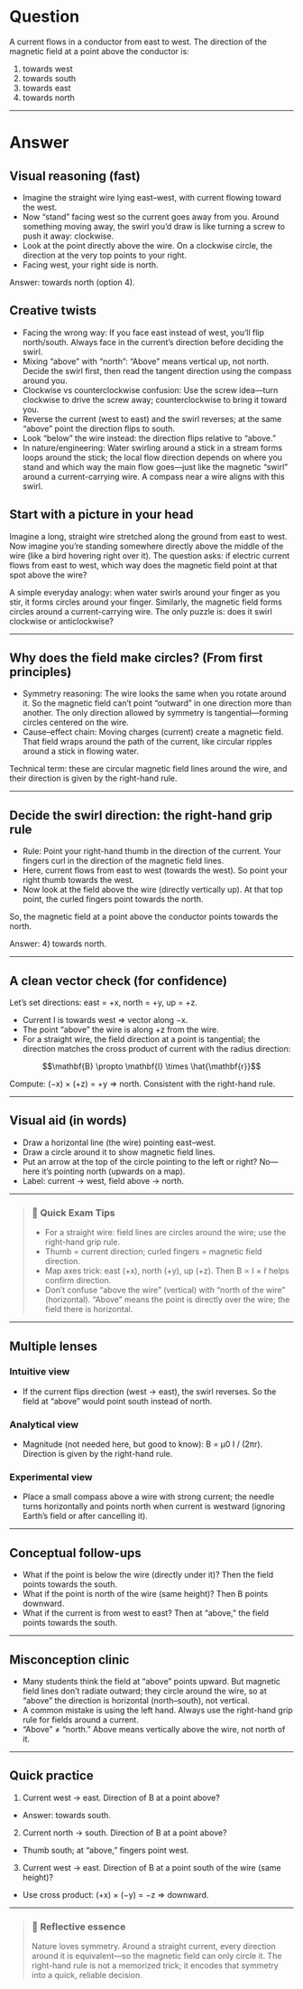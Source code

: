 # Question
A current flows in a conductor from east to west. The direction of the magnetic field at a point above the conductor is:  
1) towards west  
2) towards south  
3) towards east  
4) towards north

---
# Answer
## Visual reasoning (fast)
- Imagine the straight wire lying east–west, with current flowing toward the west.
- Now “stand” facing west so the current goes away from you. Around something moving away, the swirl you’d draw is like turning a screw to push it away: clockwise.
- Look at the point directly above the wire. On a clockwise circle, the direction at the very top points to your right.
- Facing west, your right side is north.

Answer: towards north (option 4).

## Creative twists
- Facing the wrong way: If you face east instead of west, you’ll flip north/south. Always face in the current’s direction before deciding the swirl.
- Mixing “above” with “north”: “Above” means vertical up, not north. Decide the swirl first, then read the tangent direction using the compass around you.
- Clockwise vs counterclockwise confusion: Use the screw idea—turn clockwise to drive the screw away; counterclockwise to bring it toward you.
- Reverse the current (west to east) and the swirl reverses; at the same “above” point the direction flips to south.
- Look “below” the wire instead: the direction flips relative to “above.”
- In nature/engineering: Water swirling around a stick in a stream forms loops around the stick; the local flow direction depends on where you stand and which way the main flow goes—just like the magnetic “swirl” around a current-carrying wire. A compass near a wire aligns with this swirl.

## Start with a picture in your head
Imagine a long, straight wire stretched along the ground from east to west. Now imagine you’re standing somewhere directly above the middle of the wire (like a bird hovering right over it). The question asks: if electric current flows from east to west, which way does the magnetic field point at that spot above the wire?

A simple everyday analogy: when water swirls around your finger as you stir, it forms circles around your finger. Similarly, the magnetic field forms circles around a current-carrying wire. The only puzzle is: does it swirl clockwise or anticlockwise?

---

## Why does the field make circles? (From first principles)
- Symmetry reasoning: The wire looks the same when you rotate around it. So the magnetic field can’t point “outward” in one direction more than another. The only direction allowed by symmetry is tangential—forming circles centered on the wire.
- Cause–effect chain: Moving charges (current) create a magnetic field. That field wraps around the path of the current, like circular ripples around a stick in flowing water.

Technical term: these are circular magnetic field lines around the wire, and their direction is given by the right-hand rule.

---

## Decide the swirl direction: the right-hand grip rule
- Rule: Point your right-hand thumb in the direction of the current. Your fingers curl in the direction of the magnetic field lines.
- Here, current flows from east to west (towards the west). So point your right thumb towards the west.
- Now look at the field above the wire (directly vertically up). At that top point, the curled fingers point towards the north.

So, the magnetic field at a point above the conductor points towards the north.

Answer: 4) towards north.

---

## A clean vector check (for confidence)
Let’s set directions: east = +x, north = +y, up = +z.
- Current I is towards west ⇒ vector along −x.
- The point “above” the wire is along +z from the wire.
- For a straight wire, the field direction at a point is tangential; the direction matches the cross product of current with the radius direction:

```math
\mathbf{B} \propto \mathbf{I} \times \hat{\mathbf{r}}
```

Compute: (−x) × (+z) = +y ⇒ north. Consistent with the right-hand rule.

---

## Visual aid (in words)
- Draw a horizontal line (the wire) pointing east–west.
- Draw a circle around it to show magnetic field lines.
- Put an arrow at the top of the circle pointing to the left or right? No—here it’s pointing north (upwards on a map).
- Label: current → west, field above → north.

---

> ### 🧠 Quick Exam Tips
> - For a straight wire: field lines are circles around the wire; use the right-hand grip rule.
> - Thumb = current direction; curled fingers = magnetic field direction.
> - Map axes trick: east (+x), north (+y), up (+z). Then B ∝ I × r̂ helps confirm direction.
> - Don’t confuse “above the wire” (vertical) with “north of the wire” (horizontal). “Above” means the point is directly over the wire; the field there is horizontal.

---

## Multiple lenses

### Intuitive view
- If the current flips direction (west → east), the swirl reverses. So the field at “above” would point south instead of north.

### Analytical view
- Magnitude (not needed here, but good to know): B = μ0 I / (2πr). Direction is given by the right-hand rule.

### Experimental view
- Place a small compass above a wire with strong current; the needle turns horizontally and points north when current is westward (ignoring Earth’s field or after cancelling it).

---

## Conceptual follow-ups
- What if the point is below the wire (directly under it)? Then the field points towards the south.
- What if the point is north of the wire (same height)? Then B points downward.
- What if the current is from west to east? Then at “above,” the field points towards the south.

---

## Misconception clinic
- Many students think the field at “above” points upward. But magnetic field lines don’t radiate outward; they circle around the wire, so at “above” the direction is horizontal (north–south), not vertical.
- A common mistake is using the left hand. Always use the right-hand grip rule for fields around a current.
- “Above” ≠ “north.” Above means vertically above the wire, not north of it.

---

## Quick practice
1) Current west → east. Direction of B at a point above?
- Answer: towards south.

2) Current north → south. Direction of B at a point above?
- Thumb south; at “above,” fingers point west.

3) Current west → east. Direction of B at a point south of the wire (same height)?
- Use cross product: (+x) × (−y) = −z ⇒ downward.

---

> ### 🌱 Reflective essence
> Nature loves symmetry. Around a straight current, every direction around it is equivalent—so the magnetic field can only circle it. The right-hand rule is not a memorized trick; it encodes that symmetry into a quick, reliable decision.